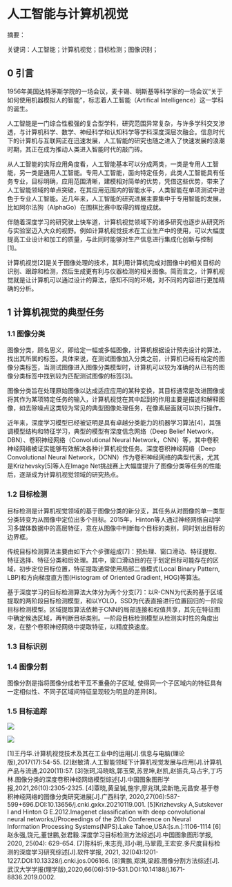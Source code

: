 # 人工智能与计算机视觉
摘要：

关键词：人工智能；计算机视觉；目标检测；图像识别；


## 0 引言
1956年美国达特茅斯学院的一场会议，麦卡锡、明斯基等科学家的一场会议“关于如何使用机器模拟人的智能”，标志着人工智能（Artifical Intelligence）这一学科的诞生。

人工智能是一门综合性极强的复合型学科，研究范围异常复杂，与许多学科交叉渗透，与计算机科学、数学、神经科学和认知科学等学科深度深层次融合。信息时代下的计算机与互联网正在迅速发展，人工智能的研究也随之进入了快速发展的浪潮时期，其正在成为推动人类进入智能时代的敲门砖。

从人工智能的实际应用角度看，人工智能基本可以分成两类，一类是专用人工智能，另一类是通用人工智能。专用人工智能，面向特定任务，此类人工智能具有任务专业，目标明确，应用范围清晰，建模相对简单的优势，凭借这些优势，带来了人工智能领域的单点突破，在其应用范围内的智能水平，人类智能在单项测试中逊色于专业人工智能。近几年来，人工智能的研究进展主要集中于专用智能的发展，比如阿尔法狗（AlphaGo）在围棋比赛中取得的辉煌成就。

伴随着深度学习的研究驶上快车道，计算机视觉领域下的诸多研究也逐步从研究所与实验室迈入大众的视野。例如计算机视觉技术在工业生产中的使用，可以大幅度提高工业设计和加工的质量，与此同时能够对生产信息进行集成化创新与控制[1]。

计算机视觉[2]是关于图像处理的技术，其利用计算机完成对图像中的相关目标的识别、跟踪和检测，然后生成更有利与仪器检测的相关图像。简而言之，计算机视觉就是让计算机可以通过设计的算法，感知不同的环境，对不同的内容进行更加精确的分析。

## 1 计算机视觉的典型任务
### 1.1 图像分类
图像分类，顾名思义，即给定一幅或多幅图像，计算机根据设计预先设计的算法，找出其所属的标签。具体来说，在测试图像加入分类之前，计算机已经有给定的图像分类标签，当测试图像进入图像分类模型时，计算机可以较为准确的从已有的图像分类标签中找到较为匹配测试图像的标签[3]。

图像分类旨在处理原始图像以达成适应应用的某种变换，其目标通常是改进图像或将其作为某项特定任务的输入，计算机视觉在其中起到的作用主要是描述和解释图像，如去除噪点这类较为常见的典型图像处理任务，在像素层面就可以执行操作。

近年来，深度学习模型已经被证明是具有卓越分类能力的机器学习算法[4]，其强调模型结构和特征学习，典型的模型有深度信念网络（Deep Belief Network，DBN）、卷积神经网络（Convolutional Neural Network，CNN）等，其中卷积神经网络被证实能够有效解决各种计算机视觉任务。深度卷积神经网络（Deep Convolutional Neural Network，DCNN）作为卷积神经网络的典型代表，尤其是Krizhevsky[5]等人在Image Net挑战赛上大幅度提升了图像分类等任务的性能后，逐渐成为计算机视觉领域的研究热点。

### 1.2 目标检测
目标检测是计算机视觉领域的基于图像分类的新分支，其任务从对图像的单一类型分类转变为从图像中定位出多个目标。2015年，Hinton等人通过神经网络自动学习多媒体数据中的高层特征，意在从图像中判断每个目标的类别，同时划出目标的边界框。

传统目标检测算法主要由如下六个步骤组成[7]：预处理、窗口滑动、特征提取、特征选择、特征分类和后处理。其中，窗口滑动目的在于划定目标可能存在的区域，初步定位目标位置，特征提取通常使用局部二值模式(Local Binary Pattern, LBP)和方向梯度直方图(Histogram of Oriented Gradient, HOG)等算法。

基于深度学习的目标检测算法大体分为两个分支[7]：以R-CNN为代表的基于区域提取的两阶段目标检测模型，和以YOLO，SSD为代表直接进行位置回归的一阶段目标检测模型。区域提取算法依赖于CNN的局部连接和权值共享，其先在特征图中确定候选区域，再判断目标类别。一阶段目标检测模型从检测实时性的角度出发，在整个卷积神经网络中提取特征，以精度换速度。

### 1.3 目标识别



### 1.4 图像分割
图像分割是指将图像分成若干互不重叠的子区域, 使得同一个子区域内的特征具有一定相似性、不同子区域间特征呈现较为明显的差异[8]。


### 1.5 目标追踪




![](https://ypic.oss-cn-hangzhou.aliyuncs.com/202211091450373.png)


![](https://ypic.oss-cn-hangzhou.aliyuncs.com/202211091336740.png)


[1]王丹华.计算机视觉技术及其在工业中的运用[J].信息与电脑(理论版),2017(17):54-55.
[2]赵敏清.人工智能领域下计算机视觉发展与应用[J].计算机产品与流通,2020(11):57.
[3]张珂,冯晓晗,郭玉荣,苏昱坤,赵凯,赵振兵,马占宇,丁巧林.图像分类的深度卷积神经网络模型综述[J].中国图象图形学报,2021,26(10):2305-2325.
[4]覃晓,黄呈铖,施宇,廖兆琪,梁新艳,元昌安.基于卷积神经网络的图像分类研究进展[J].广西科学, 2020,27(06):587-599+696.DOI:10.13656/j.cnki.gxkx.20210119.001.
[5]Krizhevsky A,Sutskever I and Hinton G E.2012.Imagenet classification with deep 
convolutional neural networks//Proceedings of the 26th Conference on Neural 
Information Processing Systems(NIPS).Lake Tahoe,USA:[s.n.]:1106-1114
[6]赵永强,饶元,董世鹏,张君毅.深度学习目标检测方法综述[J].中国图象图形学报, 2020, 25(04): 629-654.
[7]陈科圻,朱志亮,邓小明,马翠霞,王宏安.多尺度目标检测的深度学习研究综述[J].软件学报, 2021, 32(04):1201-1227.DOI:10.13328/j.cnki.jos.006166.
[8]黄鹏,郑淇,梁超.图像分割方法综述[J].武汉大学学报(理学版),2020,66(06):519-531.DOI:10.14188/j.1671-8836.2019.0002.



